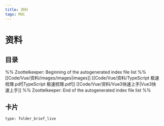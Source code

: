 ```yaml
---
title: 资料
tags: MOC
---
```

# 资料

## 目录



%% Zoottelkeeper: Beginning of the autogenerated index file list  %%
 [[Code/Vue/资料/images/images|images]]
 [[Code/Vue/资料/TypeScript 极速梳理.pdf|TypeScript 极速梳理.pdf]]
 [[Code/Vue/资料/Vue3快速上手|Vue3快速上手]]
%% Zoottelkeeper: End of the autogenerated index file list  %%












## 卡片

```ccard
type: folder_brief_live
```



















